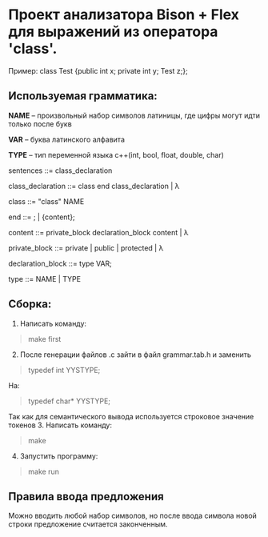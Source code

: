 # Проект анализатора Bison + Flex для выражений  из оператора 'class'. 
Пример: class Test {public int x; private int y; Test z;};
## Используемая грамматика:
**NAME** – произвольный набор символов латиницы, где цифры могут идти только после букв

**VAR** – буква латинского алфавита

**TYPE** – тип переменной языка c++(int, bool, float, double, char)

sentences ::= class_declaration

class_declaration ::= class end class_declaration | λ

class ::= "class" NAME

end ::= ; | {content};

content ::= private_block declaration_block content | λ

private_block ::= private | public | protected | λ

declaration_block ::= type VAR;

type ::= NAME | TYPE

## Сборка:
1. Написать команду:
> make first
2. После генерации файлов .c зайти в файл grammar.tab.h и заменить 
> typedef int YYSTYPE;

На:
> typedef char* YYSTYPE;

Так как для семантического вывода используется строковое значение токенов
3. Написать команду:
> make
4. Запустить программу:
> make run

## Правила ввода предложения
Можно вводить любой набор символов, но после ввода символа новой строки предложение считается законченным.
